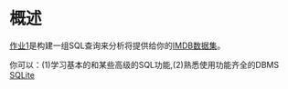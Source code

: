 
# 概述

[作业1](https://15445.courses.cs.cmu.edu/fall2022/homework1/)是构建一组SQL查询来分析将提供给你的[IMDB数据集](./IMDB.md)。

你可以：(1)学习基本的和某些高级的SQL功能,(2)熟悉使用功能齐全的DBMS [SQLite](https://www.sqlite.org/index.html)
